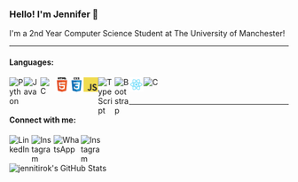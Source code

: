 ### Hello! I'm Jennifer 👋

I'm a 2nd Year Computer Science Student at The University of Manchester!

---

#### Languages:

<img align="left" alt="Python" width="26px" src="https://raw.githubusercontent.com/jmnote/z-icons/master/svg/python.svg" />
<img align="left" alt="Java" width="30px" src="https://user-images.githubusercontent.com/46791949/129507067-6ca95535-5e3f-4cb5-864c-d16e7aa57a44.png" />
<img align="left" alt="C" width="26px" src="https://raw.githubusercontent.com/jmnote/z-icons/master/svg/c.svg" />
<img align="left" alt="HTML5" width="26px" src="https://raw.githubusercontent.com/github/explore/80688e429a7d4ef2fca1e82350fe8e3517d3494d/topics/html/html.png" />
<img align="left" alt="CSS3" width="26px" src="https://raw.githubusercontent.com/github/explore/80688e429a7d4ef2fca1e82350fe8e3517d3494d/topics/css/css.png" />
<img align="left" alt="JavaScript" width="26px" src="https://raw.githubusercontent.com/github/explore/80688e429a7d4ef2fca1e82350fe8e3517d3494d/topics/javascript/javascript.png" />
<img align="left" alt="TypeScript" width="30px" src="https://user-images.githubusercontent.com/46791949/129506951-44745304-4ba2-4d26-8543-321092c0a202.png" />
<img align="left" alt="Bootstrap" width="26px" src="https://raw.githubusercontent.com/jmnote/z-icons/master/svg/bootstrap.svg" />
<img align="left" alt="React" width="26px" src="https://raw.githubusercontent.com/github/explore/80688e429a7d4ef2fca1e82350fe8e3517d3494d/topics/react/react.png" />
<img align="left" alt="C" width="32px" src="https://user-images.githubusercontent.com/46791949/129506832-0456e28f-b0d2-4fb3-a6b7-806fa7efe955.png" />

<br>
<br>
<hr>

#### Connect with me: 
[<img align="left" alt="LinkedIn" width="40px" src="https://user-images.githubusercontent.com/46791949/129504805-f5ba1230-ca75-4b41-9e71-dde1c3c6abf3.png" />][linkedin]
[<img align="left" alt="Instagram" width="40px" src="https://user-images.githubusercontent.com/46791949/129504821-b37e4c91-9cd9-4538-9ab2-d3f14e2d89eb.png" />][instagram]
[<img align="left" alt="WhatsApp" width="49px" src="https://user-images.githubusercontent.com/46791949/129504846-d6fc58e3-ef33-41c0-b911-1b3812ae3ee8.png" />][discord]
[<img align="left" alt="Instagram" width="40px" src="https://user-images.githubusercontent.com/46791949/129504870-a8ff1e80-4f75-4422-a1f5-9502d6e463d9.png" />][email]

<br>
<br>
<br>

<img align="left" alt="jennitirok's GitHub Stats" src="https://github-readme-stats.vercel.app/api?username=jennitirok&show_icons=true&theme=cobalt&count_private=true&hide_border=true" />


[linkedin]: https://www.linkedin.com/in/jennitirok/
[instagram]: https://www.instagram.com/jennitirok/
[discord]: https://discord.com/users/jennitirok#9130
[email]: jennifer.tirok@gmail.com
